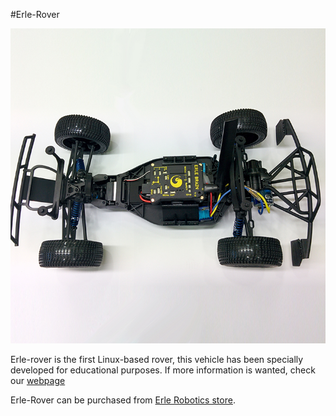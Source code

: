 #Erle-Rover

![rover](../../img/rover.png)

Erle-rover is the first Linux-based rover, this vehicle has been specially developed for educational purposes. If more information is wanted, check our [webpage](https://erlerobotics.com/blog/erle-rover/)

Erle-Rover can be purchased from [Erle Robotics store](http://erlerobotics.com/blog/tienda/erle-rover).